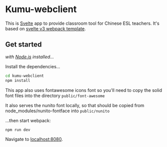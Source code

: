 # Kumu-webclient

This is [Svelte](https://svelte.technology) app to provide classroom tool for Chinese ESL teachers. It's based on [svelte v3 webpack template](https://github.com/sveltejs/template-webpack#v3).

## Get started

*with [Node.js](https://nodejs.org) installed...*

Install the dependencies...

```bash
cd kumu-webclient
npm install
```

This app also uses fontawesome icons font so you'll need to copy the solid font files into the directory `public/font-awesome`

It also serves the nunito font locally, so that should be copied from node_modules/nunito-fontface into `public/nunito`

...then start webpack:

```bash
npm run dev
```

Navigate to [localhost:8080](http://localhost:8080).
